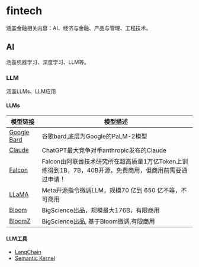 # fintech
涵盖金融相关内容：AI、经济与金融、产品与管理、工程技术。
##  AI
涵盖机器学习、深度学习、LLM等。
###  LLM
涵盖LLMs、LLM应用
####  LLMs
|模型链接     | 模型描述    |
| --- | --- |
|[Google Bard](https://bard.google.com)|谷歌bard,底层为Google的PaLM-2模型|
|[Claude](https://www.anthropic.com/product)|ChatGPT最大竞争对手anthropic发布的Claude|
|[Falcon](https://huggingface.co/tiiuae/falcon-40b)|Falcon由阿联酋技术研究所在超高质量1万亿Token上训练得到1B，7B，40B开源，免费商用，但商用前需要通过申请！|
|[LLaMA](https://github.com/facebookresearch/llama)|Meta开源指令微调LLM，规模70 亿到 650 亿不等，不可商用|
|[Bloom](https://huggingface.co/bigscience/bloom)|BigScience出品，规模最大176B，有限商用|
|[BloomZ](https://huggingface.co/bigscience/bloomz)|BigScience出品, 基于Bloom微调,有限商用|
####  LLM工具
- [LangChain](https://langchain.com/)
- [Semantic Kernel](https://aka.ms/semantic-kernel)
